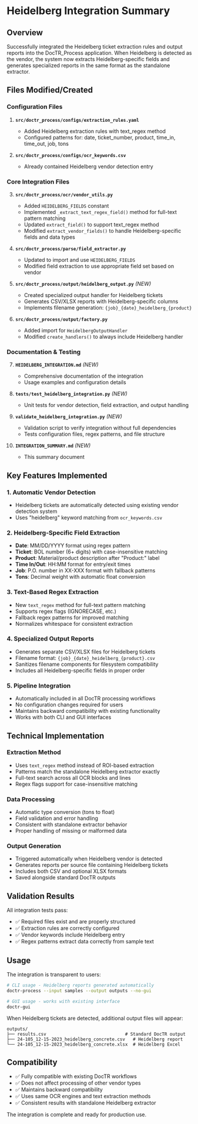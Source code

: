 # Heidelberg Integration Summary

## Overview
Successfully integrated the Heidelberg ticket extraction rules and output reports into the DocTR_Process application. When Heidelberg is detected as the vendor, the system now extracts Heidelberg-specific fields and generates specialized reports in the same format as the standalone extractor.

## Files Modified/Created

### Configuration Files
1. **`src/doctr_process/configs/extraction_rules.yaml`**
   - Added Heidelberg extraction rules with text_regex method
   - Configured patterns for: date, ticket_number, product, time_in, time_out, job, tons

2. **`src/doctr_process/configs/ocr_keywords.csv`**
   - Already contained Heidelberg vendor detection entry

### Core Integration Files
3. **`src/doctr_process/ocr/vendor_utils.py`**
   - Added `HEIDELBERG_FIELDS` constant
   - Implemented `_extract_text_regex_field()` method for full-text pattern matching
   - Updated `extract_field()` to support text_regex method
   - Modified `extract_vendor_fields()` to handle Heidelberg-specific fields and data types

4. **`src/doctr_process/parse/field_extractor.py`**
   - Updated to import and use `HEIDELBERG_FIELDS`
   - Modified field extraction to use appropriate field set based on vendor

5. **`src/doctr_process/output/heidelberg_output.py`** *(NEW)*
   - Created specialized output handler for Heidelberg tickets
   - Generates CSV/XLSX reports with Heidelberg-specific columns
   - Implements filename generation: `{job}_{date}_heidelberg_{product}`

6. **`src/doctr_process/output/factory.py`**
   - Added import for `HeidelbergOutputHandler`
   - Modified `create_handlers()` to always include Heidelberg handler

### Documentation & Testing
7. **`HEIDELBERG_INTEGRATION.md`** *(NEW)*
   - Comprehensive documentation of the integration
   - Usage examples and configuration details

8. **`tests/test_heidelberg_integration.py`** *(NEW)*
   - Unit tests for vendor detection, field extraction, and output handling

9. **`validate_heidelberg_integration.py`** *(NEW)*
   - Validation script to verify integration without full dependencies
   - Tests configuration files, regex patterns, and file structure

10. **`INTEGRATION_SUMMARY.md`** *(NEW)*
    - This summary document

## Key Features Implemented

### 1. Automatic Vendor Detection
- Heidelberg tickets are automatically detected using existing vendor detection system
- Uses "heidelberg" keyword matching from `ocr_keywords.csv`

### 2. Heidelberg-Specific Field Extraction
- **Date**: MM/DD/YYYY format using regex pattern
- **Ticket**: BOL number (6+ digits) with case-insensitive matching
- **Product**: Material/product description after "Product:" label
- **Time In/Out**: HH:MM format for entry/exit times
- **Job**: P.O. number in XX-XXX format with fallback patterns
- **Tons**: Decimal weight with automatic float conversion

### 3. Text-Based Regex Extraction
- New `text_regex` method for full-text pattern matching
- Supports regex flags (IGNORECASE, etc.)
- Fallback regex patterns for improved matching
- Normalizes whitespace for consistent extraction

### 4. Specialized Output Reports
- Generates separate CSV/XLSX files for Heidelberg tickets
- Filename format: `{job}_{date}_heidelberg_{product}.csv`
- Sanitizes filename components for filesystem compatibility
- Includes all Heidelberg-specific fields in proper order

### 5. Pipeline Integration
- Automatically included in all DocTR processing workflows
- No configuration changes required for users
- Maintains backward compatibility with existing functionality
- Works with both CLI and GUI interfaces

## Technical Implementation

### Extraction Method
- Uses `text_regex` method instead of ROI-based extraction
- Patterns match the standalone Heidelberg extractor exactly
- Full-text search across all OCR blocks and lines
- Regex flags support for case-insensitive matching

### Data Processing
- Automatic type conversion (tons to float)
- Field validation and error handling
- Consistent with standalone extractor behavior
- Proper handling of missing or malformed data

### Output Generation
- Triggered automatically when Heidelberg vendor is detected
- Generates reports per source file containing Heidelberg tickets
- Includes both CSV and optional XLSX formats
- Saved alongside standard DocTR outputs

## Validation Results
All integration tests pass:
- ✅ Required files exist and are properly structured
- ✅ Extraction rules are correctly configured
- ✅ Vendor keywords include Heidelberg entry
- ✅ Regex patterns extract data correctly from sample text

## Usage
The integration is transparent to users:

```bash
# CLI usage - Heidelberg reports generated automatically
doctr-process --input samples --output outputs --no-gui

# GUI usage - works with existing interface
doctr-gui
```

When Heidelberg tickets are detected, additional output files will appear:
```
outputs/
├── results.csv                              # Standard DocTR output
├── 24-105_12-15-2023_heidelberg_concrete.csv   # Heidelberg report
└── 24-105_12-15-2023_heidelberg_concrete.xlsx  # Heidelberg Excel
```

## Compatibility
- ✅ Fully compatible with existing DocTR workflows
- ✅ Does not affect processing of other vendor types
- ✅ Maintains backward compatibility
- ✅ Uses same OCR engines and text extraction methods
- ✅ Consistent results with standalone Heidelberg extractor

The integration is complete and ready for production use.